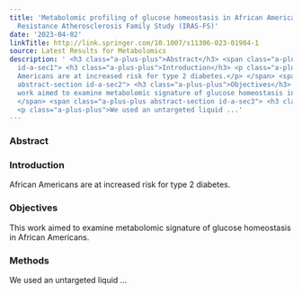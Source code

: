```yaml
---
title: 'Metabolomic profiling of glucose homeostasis in African Americans: the Insulin
  Resistance Atherosclerosis Family Study (IRAS-FS)'
date: '2023-04-02'
linkTitle: http://link.springer.com/10.1007/s11306-023-01984-1
source: Latest Results for Metabolomics
description: ' <h3 class="a-plus-plus">Abstract</h3> <span class="a-plus-plus abstract-section
  id-a-sec1"> <h3 class="a-plus-plus">Introduction</h3> <p class="a-plus-plus">African
  Americans are at increased risk for type 2 diabetes.</p> </span> <span class="a-plus-plus
  abstract-section id-a-sec2"> <h3 class="a-plus-plus">Objectives</h3> <p class="a-plus-plus">This
  work aimed to examine metabolomic signature of glucose homeostasis in African Americans.</p>
  </span> <span class="a-plus-plus abstract-section id-a-sec3"> <h3 class="a-plus-plus">Methods</h3>
  <p class="a-plus-plus">We used an untargeted liquid ...'
---
```

 <h3 class="a-plus-plus">Abstract</h3> <span class="a-plus-plus abstract-section id-a-sec1"> <h3 class="a-plus-plus">Introduction</h3> <p class="a-plus-plus">African Americans are at increased risk for type 2 diabetes.</p> </span> <span class="a-plus-plus abstract-section id-a-sec2"> <h3 class="a-plus-plus">Objectives</h3> <p class="a-plus-plus">This work aimed to examine metabolomic signature of glucose homeostasis in African Americans.</p> </span> <span class="a-plus-plus abstract-section id-a-sec3"> <h3 class="a-plus-plus">Methods</h3> <p class="a-plus-plus">We used an untargeted liquid ...